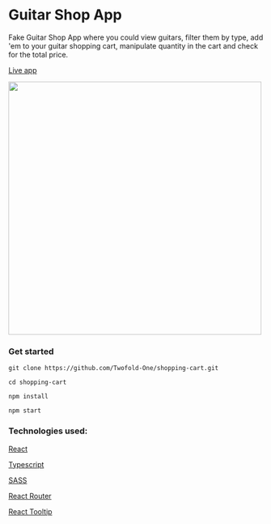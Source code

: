 # Guitar Shop App

Fake Guitar Shop App where you could view guitars, filter them by type, add 'em to your guitar shopping cart, manipulate quantity in the cart and check for the total price.

[Live app](https://twofold-one.github.io/shopping-cart/)

<img src="https://user-images.githubusercontent.com/87330747/147396420-d1f70946-4541-4915-9540-860269dc66d9.gif" width="500">

### Get started

`git clone https://github.com/Twofold-One/shopping-cart.git`

`cd shopping-cart`

`npm install`

`npm start`

### Technologies used:

[React](https://reactjs.org/)

[Typescript](https://www.typescriptlang.org/)

[SASS](https://sass-lang.com/)

[React Router](https://reactrouter.com/)

[React Tooltip](https://wwayne.github.io/react-tooltip/)

